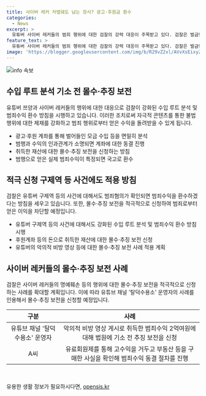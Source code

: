 ```yaml
---
title: 사이버 레커 처벌돼도 남는 장사? 광고·후원금 환수
categories:
  - News
excerpt: >
  유튜버 사이버 레커들의 범죄 행위에 대한 검찰의 강력 대응이 주목받고 있다. 검찰은 벌금만 부과받는 현행 제도의 한계를 극복하기 위해 범죄 소득 환수에 적극 나설 예정이며, 관련 사건에 대한 몰수·추징 보전을 적극적으로 시행할 방침이다. 또한, 사이버 레커들이 억울한 명예훼손 영상을 올릴 경우 후원계좌 등에 대해 법원에 기소 전 추징 보전을 적극 신청할 예정이라고 밝혔다. 관련 전문가들은 이러한 대응이 심각한 사회문제에 대한 효과적인 해결책으로 평가하고 있다.
feature_text: >
  유튜버 사이버 레커들의 범죄 행위에 대한 검찰의 강력 대응이 주목받고 있다. 검찰은 벌금만 부과받는 현행 제도의 한계를 극복하기 위해 범죄 소득 환수에 적극 나설 예정이며, 관련 사건에 대한 몰수·추징 보전을 적극적으로 시행할 방침이다. 또한, 사이버 레커들이 억울한 명예훼손 영상을 올릴 경우 후원계좌 등에 대해 법원에 기소 전 추징 보전을 적극 신청할 예정이라고 밝혔다. 관련 전문가들은 이러한 대응이 심각한 사회문제에 대한 효과적인 해결책으로 평가하고 있다.
image: 'https://blogger.googleusercontent.com/img/b/R29vZ2xl/AVvXsEixyZcFfHzMRdzZMjFBmAUKJYCLCGyLL1o632UiGVXcaFdKo_bkvkuCioo0uUKlGfBVcT3P84aROyZIXSBEx3Aw5nCQ3pTgDom1WDC4m8eifvWiAmWEEVb4x6G_l8C0QH225ldMjyaFvpxGEBGNO37VmDTDMHGhJPq73UglMfDca1-0aw/s1600/blogspot.png'
---
```


<p><img src="https://blogger.googleusercontent.com/img/b/R29vZ2xl/AVvXsEixyZcFfHzMRdzZMjFBmAUKJYCLCGyLL1o632UiGVXcaFdKo_bkvkuCioo0uUKlGfBVcT3P84aROyZIXSBEx3Aw5nCQ3pTgDom1WDC4m8eifvWiAmWEEVb4x6G_l8C0QH225ldMjyaFvpxGEBGNO37VmDTDMHGhJPq73UglMfDca1-0aw/s1600/blogspot.png" alt="info 속보" /></p>

<h2 data-ke-size="size26">수입 루트 분석 기소 전 몰수·추징 보전</h2>

<p data-ke-size="size16">유튜버 쯔양과 사이버 레커들의 행위에 대한 대응으로 검찰이 강화된 수입 루트 분석 및 범죄수익 환수 방침을 시행하고 있습니다. 이러한 조치로써 자극적 콘텐츠를 통한 불법 행위에 대한 제재를 강화하고 범죄 행위로부터 얻은 수익을 돌려받을 수 있게 됩니다.</p>

<ul>
<li>광고·후원 계좌를 통해 벌어들인 모금 수입 등을 면밀히 분석</li>
<li>범행과 수익의 인과관계가 소명되면 계좌에 대한 동결 진행</li>
<li>취득한 재산에 대한 몰수·추징 보전을 신청하는 방침</li>
<li>범행으로 얻은 실제 범죄수익이 특정되면 국고로 환수</li>
</ul>

<h2 data-ke-size="size26">적극 신청 구제역 등 사건에도 적용 방침</h2>

<p data-ke-size="size16">검찰은 유튜버 구제역 등의 사건에 대해서도 범죄혐의가 확인되면 범죄수익을 환수하겠다는 방침을 세우고 있습니다. 또한, 몰수·추징 보전을 적극적으로 신청하여 범죄로부터 얻은 이익을 차단할 예정입니다.</p>

<ul>
<li>유튜버 구제역 등의 사건에 대해서도 강화된 수입 루트 분석 및 범죄수익 환수 방침 시행</li>
<li>후원계좌 등의 돈으로 취득한 재산에 대한 몰수·추징 보전 신청</li>
<li>유튜버의 악의적 비방 영상 등에 대한 몰수·추징 보전 사례 적용 계획</li>
</ul>

<h2 data-ke-size="size26">사이버 레커들의 몰수·추징 보전 사례</h2>

<p data-ke-size="size16">검찰은 사이버 레커들의 명예훼손 등의 행위에 대한 몰수·추징 보전을 적극적으로 신청하는 사례를 확대할 계획입니다. 이에 따라 유튜브 채널 '탈덕수용소' 운영자의 사례를 인용해서 몰수·추징 보전을 신청할 예정입니다.</p>

<table>
<thead>
<tr>
<th style="text-align: center;">구분</th>
<th style="text-align: center;">사례</th>
</tr>
</thead>
<tbody>
<tr>
<td style="text-align: center;">유튜브 채널 '탈덕수용소' 운영자</td>
<td style="text-align: center;">악의적 비방 영상 게시로 취득한 범죄수익 2억여원에 대해 법원에 기소 전 추징 보전을 신청</td>
</tr>
<tr>
<td style="text-align: center;">A씨</td>
<td style="text-align: center;">유료회원제를 통해 고수익을 거두고 부동산 등을 구매한 사실을 확인해 범죄수익 동결 절차를 진행</td>
</tr>
</tbody>
</table>

<p data-ke-size="size16">&nbsp;</p>
유용한 생활 정보가 필요하시다면, <a href="https://opensis.kr" rel="dofollow">opensis.kr</a>


